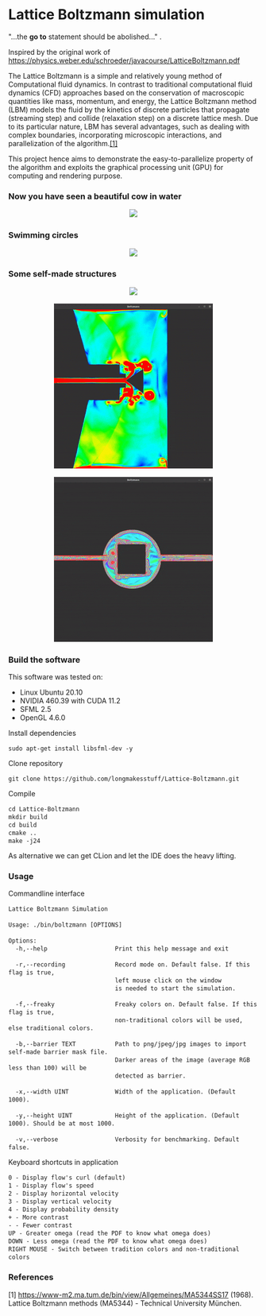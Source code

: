 # Lattice Boltzmann simulation

"...the **go to** statement should be abolished..." .

Inspired by the original work of https://physics.weber.edu/schroeder/javacourse/LatticeBoltzmann.pdf

The Lattice Boltzmann is a simple and relatively young method of Computational fluid dynamics. In contrast to traditional 
computational fluid dynamics (CFD) approaches based on the conservation of macroscopic quantities like mass, momentum, and energy, 
the Lattice Boltzmann method (LBM) models the fluid by the kinetics of discrete particles that propagate (streaming step) 
and collide (relaxation step) on a discrete lattice mesh. Due to its particular nature, LBM has several advantages, 
such as dealing with complex boundaries, incorporating microscopic interactions, and parallelization of the algorithm.[[1]](#1)

This project hence aims to demonstrate the easy-to-parallelize property of the algorithm and exploits the graphical processing unit (GPU) 
for computing and rendering purpose. 


### Now you have seen a beautiful cow in water

<p align="center">
  <img src="data/1.gif">
</p>

### Swimming circles

<p align="center">
  <img src="data/7.gif">
</p>

### Some self-made structures

<p align="center">
  <img src="data/3.gif">
</p>

<p align="center">
  <img src="data/4.gif">
</p>

<p align="center">
  <img src="data/6.gif">
</p>

### Build the software

This software was tested on:
- Linux Ubuntu 20.10
- NVIDIA 460.39 with CUDA 11.2
- SFML 2.5
- OpenGL 4.6.0

Install dependencies 

```
sudo apt-get install libsfml-dev -y
```

Clone repository

```
git clone https://github.com/longmakesstuff/Lattice-Boltzmann.git
```

Compile

```
cd Lattice-Boltzmann
mkdir build
cd build
cmake ..
make -j24
```

As alternative we can get CLion and let the IDE does the heavy lifting.

### Usage

Commandline interface

```
Lattice Boltzmann Simulation

Usage: ./bin/boltzmann [OPTIONS]

Options:
  -h,--help                   Print this help message and exit
  
  -r,--recording              Record mode on. Default false. If this flag is true, 
                              left mouse click on the window 
                              is needed to start the simulation.
                              
  -f,--freaky                 Freaky colors on. Default false. If this flag is true, 
                              non-traditional colors will be used, else traditional colors.
                              
  -b,--barrier TEXT           Path to png/jpeg/jpg images to import self-made barrier mask file. 
                              Darker areas of the image (average RGB less than 100) will be 
                              detected as barrier.
                              
  -x,--width UINT             Width of the application. (Default 1000).
  
  -y,--height UINT            Height of the application. (Default 1000). Should be at most 1000.

  -v,--verbose                Verbosity for benchmarking. Default false.
```

Keyboard shortcuts in application

```
0 - Display flow's curl (default)
1 - Display flow's speed
2 - Display horizontal velocity
3 - Display vertical velocity
4 - Display probability density
+ - More contrast
- - Fewer contrast
UP - Greater omega (read the PDF to know what omega does)
DOWN - Less omega (read the PDF to know what omega does)
RIGHT MOUSE - Switch between tradition colors and non-traditional colors
```

### References

<a id="1">[1]</a>
https://www-m2.ma.tum.de/bin/view/Allgemeines/MA5344SS17 (1968).
Lattice Boltzmann methods (MA5344) - Technical University München.